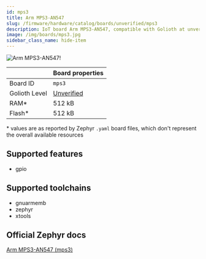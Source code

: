 ```yaml
---
id: mps3
title: Arm MPS3-AN547
slug: /firmware/hardware/catalog/boards/unverified/mps3
description: IoT board Arm MPS3-AN547, compatible with Golioth at unverified level.
image: /img/boards/mps3.jpg
sidebar_class_name: hide-item
---
```


[//]: # (This is an auto-generated file, do not edit! Changes to it will be lost upon re-generation)

![Arm MPS3-AN547!](/img/boards/mps3.jpg "Arm MPS3-AN547")

|                | Board properties     |
| -------------  | -------------------- |
| Board ID       | `mps3` |
| Golioth Level  | [Unverified](/firmware/hardware#unverified-boards) |
| RAM*           | 512 kB |
| Flash*         | 512 kB |

\* values are as reported by Zephyr `.yaml` board files, which don't represent the overall available resources



## Supported features

* gpio

## Supported toolchains

* gnuarmemb
* zephyr
* xtools

## Official Zephyr docs

[Arm MPS3-AN547 (mps3)](https://docs.zephyrproject.org/latest/boards/arm/mps3/doc/index.html)
